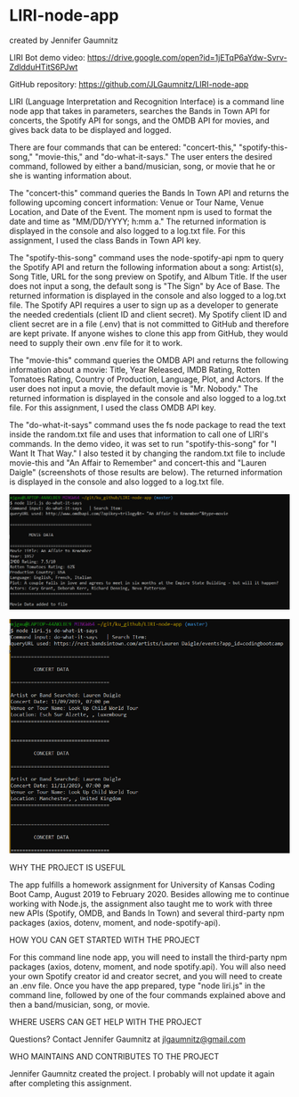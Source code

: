 # LIRI-node-app
created by Jennifer Gaumnitz

LIRI Bot demo video: https://drive.google.com/open?id=1jETqP6aYdw-Svrv-ZdldduHTitS6PJwt

GitHub repository: https://github.com/JLGaumnitz/LIRI-node-app

LIRI (Language Interpretation and Recognition Interface) is a command line node app that takes in parameters, searches  the Bands in Town API for concerts, the Spotify API for songs, and the OMDB API for movies, and gives back data to be displayed and logged.

There are four commands that can be entered: "concert-this," "spotify-this-song," "movie-this," and "do-what-it-says." The user enters the desired command, followed by either a band/musician, song, or movie that he or she is wanting information about. 

The "concert-this" command queries the Bands In Town API and returns the following upcoming concert information: Venue or Tour Name, Venue Location, and Date of the Event. The moment npm is used to format the date and time as "MM/DD/YYYY; h:mm a." The returned information is displayed in the console and also logged to a log.txt file. For this assignment, I used the class Bands in Town API key.

The "spotify-this-song" command uses the node-spotify-api npm to query the Spotify API and return the following information about a song: Artist(s), Song Title, URL for the song preview on Spotify, and Album Title. If the user does not input a song, the default song is "The Sign" by Ace of Base. The returned information is displayed in the console and also logged to a log.txt file. The Spotify API requires a user to sign up as a developer to generate the needed credentials (client ID and client secret). My Spotify client ID and client secret are in a file (.env) that is not committed to GitHub and therefore are kept private. If anyone wishes to clone this app from GitHub, they would need to supply their own .env file for it to work.

The "movie-this" command queries the OMDB API and returns the following information about a movie: Title, Year Released, IMDB Rating, Rotten Tomatoes Rating, Country of Production, Language, Plot, and Actors. If the user does not input a movie, the default movie is "Mr. Nobody." The returned information is displayed in the console and also logged to a log.txt file. For this assignment, I used the class OMDB API key.

The "do-what-it-says" command uses the fs node package to read the text inside the random.txt file and uses that information to call one of LIRI's commands. In the demo video, it was set to run "spotify-this-song" for "I Want It That Way." I also tested it by changing the random.txt file to include movie-this and "An Affair to Remember" and concert-this and "Lauren Daigle" (screenshots of those results are below). The returned information is displayed in the console and also logged to a log.txt file.

![Image of do-what-it-says as movie-this](images\do-what-it-says-movie-this-an-affair-to-remember.PNG)

![Image of do-what-it-says as concert-this](images\do-what-it-says-concert-this-lauren-daigle.PNG)

WHY THE PROJECT IS USEFUL

  The app fulfills a homework assignment for University of Kansas Coding Boot Camp, August 2019 to February 2020. Besides allowing me to continue working with Node.js, the assignment also taught me to work with three new APIs (Spotify, OMDB, and Bands In Town) and several third-party npm packages (axios, dotenv, moment, and node-spotify-api).


HOW YOU CAN GET STARTED WITH THE PROJECT

   For this command line node app, you will need to install the third-party npm packages (axios, dotenv, moment, and node spotify.api). You will also need your own Spotify creator id and creator secret, and you will need to create an .env file. Once you have the app prepared, type "node liri.js" in the command line, followed by one of the four commands explained above and then a band/musician, song, or movie.

WHERE USERS CAN GET HELP WITH THE PROJECT

  Questions? Contact Jennifer Gaumnitz at jlgaumnitz@gmail.com

WHO MAINTAINS AND CONTRIBUTES TO THE PROJECT

  Jennifer Gaumnitz created the project. I probably will not update it again after completing this assignment. 
